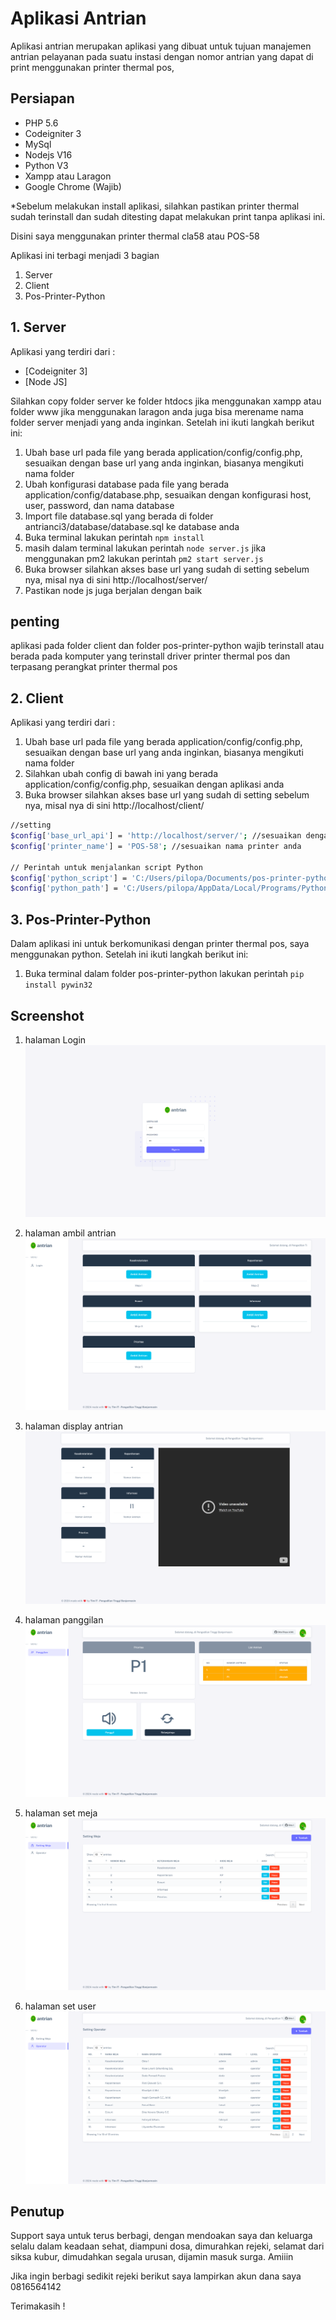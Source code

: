 # Aplikasi Antrian

Aplikasi antrian merupakan aplikasi yang dibuat untuk tujuan manajemen antrian pelayanan pada suatu instasi dengan nomor antrian yang dapat di print menggunakan printer thermal pos,

## Persiapan
- PHP 5.6
- Codeigniter 3
- MySql
- Nodejs V16
- Python V3
- Xampp atau Laragon
- Google Chrome (Wajib)

*Sebelum melakukan install aplikasi, silahkan pastikan printer thermal sudah terinstall dan sudah ditesting dapat melakukan print tanpa aplikasi ini.

Disini saya menggunakan printer thermal cla58 atau POS-58

Aplikasi ini terbagi menjadi 3 bagian
1. Server
2. Client
3. Pos-Printer-Python

## 1. Server

Aplikasi yang terdiri dari :

- [Codeigniter 3] 
- [Node JS]

Silahkan copy folder server ke folder htdocs jika menggunakan xampp atau folder www jika menggunakan laragon anda juga bisa merename nama folder server menjadi yang anda inginkan.
Setelah ini ikuti langkah berikut ini:
1. Ubah base url pada file yang berada application/config/config.php, sesuaikan dengan base url yang anda inginkan, biasanya mengikuti nama folder 
2. Ubah konfigurasi database pada file yang berada  application/config/database.php, sesuaikan dengan konfigurasi host, user, password, dan nama database
3. Import file database.sql yang berada di folder antrianci3/database/database.sql ke database anda
4. Buka terminal lakukan perintah `npm install`
5. masih dalam terminal lakukan perintah `node server.js` jika menggunakan pm2 lakukan perintah `pm2 start server.js`
6. Buka browser silahkan akses base url yang sudah di setting sebelum nya, misal nya di sini http://localhost/server/
7. Pastikan node js juga berjalan dengan baik

## penting
aplikasi pada folder client dan folder pos-printer-python wajib terinstall atau berada pada komputer yang terinstall driver printer thermal pos dan terpasang perangkat printer thermal pos

## 2. Client
Aplikasi yang terdiri dari :
1. Ubah base url pada file yang berada application/config/config.php, sesuaikan dengan base url yang anda inginkan, biasanya mengikuti nama folder 
2. Silahkan ubah config di bawah ini yang berada application/config/config.php, sesuaikan dengan aplikasi anda
3. Buka browser silahkan akses base url yang sudah di setting sebelum nya, misal nya di sini http://localhost/client/

```sh
//setting 
$config['base_url_api'] = 'http://localhost/server/'; //sesuaikan dengan base url aplikasi server
$config['printer_name'] = 'POS-58'; //sesuaikan nama printer anda

// Perintah untuk menjalankan script Python
$config['python_script'] = 'C:/Users/pilopa/Documents/pos-printer-python/printer3.py'; //lokasi aplikasi folder pos-printer-python
$config['python_path'] = 'C:/Users/pilopa/AppData/Local/Programs/Python/Python312/python.exe'; //lokasi python
```
## 3. Pos-Printer-Python

Dalam aplikasi ini untuk berkomunikasi dengan printer thermal pos, saya menggunakan python.
Setelah ini ikuti langkah berikut ini:
1. Buka terminal dalam folder pos-printer-python lakukan perintah `pip install pywin32`

## Screenshot

1. halaman Login
![Alt Text](images/login.png)

2. halaman ambil antrian
![Alt Text](images/ambil_antrian.png)

3. halaman display antrian
![Alt Text](images/display_antrian.png)

4. halaman panggilan
![Alt Text](images/panggilan.png)

5. halaman set meja
![Alt Text](images/set_meja.png)

6. halaman set user
![Alt Text](images/set_user.png)

## Penutup
Support saya untuk terus berbagi, dengan mendoakan saya dan keluarga selalu dalam keadaan sehat, diampuni dosa, dimurahkan rejeki, selamat dari siksa kubur, dimudahkan segala urusan, dijamin masuk surga. Amiiin

Jika ingin berbagi sedikit rejeki berikut saya lampirkan akun dana saya 0816564142

Terimakasih !
